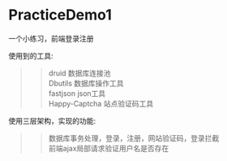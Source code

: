 # PracticeDemo1
一个小练习，前端登录注册


使用到的工具:   
>>druid           数据库连接池  
Dbutils         数据库操作工具  
fastjson        json工具  
Happy-Captcha   站点验证码工具

使用三层架构，实现的功能:  
>>数据库事务处理，登录，注册，网站验证码，登录拦截  
	前端ajax局部请求验证用户名是否存在
